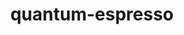 ---
title: "quantum-espresso"
layout: cache
categories: [package, v0.20.2]
meta: {"versions": ["7.1"], "compilers": ["gcc@=11.1.0", "gcc@=7.3.1"], "oss": ["amzn2", "ubuntu20.04"], "platforms": ["linux"], "targets": ["aarch64", "neoverse_n1", "ppc64le", "x86_64_v3"], "stacks": ["aws-ahug", "aws-ahug-aarch64", "aws-isc", "aws-isc-aarch64", "e4s", "e4s-power", "root"], "num_specs": 8, "num_specs_by_stack": {"aws-ahug-aarch64": 2, "root": 8, "aws-isc-aarch64": 2, "aws-ahug": 1, "aws-isc": 1, "e4s-power": 1, "e4s": 1}}
spec_details: [{"hash": "ma3j5g7kwn3g2f5h6pt5ssh5b6cgo4yh", "compiler": "gcc@=7.3.1", "versions": ["7.1"], "os": "amzn2", "platform": "linux", "target": "aarch64", "variants": ["build_system=cmake", "build_type=Release", "~elpa", "+epw", "generator=make", "hdf5=none", "~ipo", "~libxc", "+mpi", "~nvtx", "+openmp", "+patch", "patches=5075f2d,e54d33e", "~qmcpack", "+scalapack"], "stacks": ["aws-ahug-aarch64", "root"], "size": "-", "tarball": "https://binaries.spack.io/releases/v0.20.2/build_cache/linux-amzn2-aarch64/gcc-7.3.1/quantum-espresso-7.1/linux-amzn2-aarch64-gcc-7.3.1-quantum-espresso-7.1-ma3j5g7kwn3g2f5h6pt5ssh5b6cgo4yh.spack"}, {"hash": "mwqxyxjygom43nkahpanov3zvon2ouse", "compiler": "gcc@=7.3.1", "versions": ["7.1"], "os": "amzn2", "platform": "linux", "target": "aarch64", "variants": ["build_system=cmake", "build_type=Release", "~elpa", "+epw", "generator=make", "hdf5=none", "~ipo", "~libxc", "+mpi", "~nvtx", "+openmp", "+patch", "patches=5075f2d,e54d33e", "~qmcpack", "+scalapack"], "stacks": ["root", "aws-isc-aarch64"], "size": "-", "tarball": "https://binaries.spack.io/releases/v0.20.2/build_cache/linux-amzn2-aarch64/gcc-7.3.1/quantum-espresso-7.1/linux-amzn2-aarch64-gcc-7.3.1-quantum-espresso-7.1-mwqxyxjygom43nkahpanov3zvon2ouse.spack"}, {"hash": "73nyp2ljhqvm3g4tt2hnflivdnr3li3m", "compiler": "gcc@=7.3.1", "versions": ["7.1"], "os": "amzn2", "platform": "linux", "target": "neoverse_n1", "variants": ["build_system=cmake", "build_type=Release", "~elpa", "+epw", "generator=make", "hdf5=none", "~ipo", "~libxc", "+mpi", "~nvtx", "+openmp", "+patch", "patches=5075f2d,e54d33e", "~qmcpack", "+scalapack"], "stacks": ["root", "aws-isc-aarch64"], "size": "-", "tarball": "https://binaries.spack.io/releases/v0.20.2/build_cache/linux-amzn2-neoverse_n1/gcc-7.3.1/quantum-espresso-7.1/linux-amzn2-neoverse_n1-gcc-7.3.1-quantum-espresso-7.1-73nyp2ljhqvm3g4tt2hnflivdnr3li3m.spack"}, {"hash": "vgghlfpofw2r6xqkg7jvzsgsu5lvbpot", "compiler": "gcc@=7.3.1", "versions": ["7.1"], "os": "amzn2", "platform": "linux", "target": "neoverse_n1", "variants": ["build_system=cmake", "build_type=Release", "~elpa", "+epw", "generator=make", "hdf5=none", "~ipo", "~libxc", "+mpi", "~nvtx", "+openmp", "+patch", "patches=5075f2d,e54d33e", "~qmcpack", "+scalapack"], "stacks": ["aws-ahug-aarch64", "root"], "size": "-", "tarball": "https://binaries.spack.io/releases/v0.20.2/build_cache/linux-amzn2-neoverse_n1/gcc-7.3.1/quantum-espresso-7.1/linux-amzn2-neoverse_n1-gcc-7.3.1-quantum-espresso-7.1-vgghlfpofw2r6xqkg7jvzsgsu5lvbpot.spack"}, {"hash": "ncmoakaiybixqfsrdlx7zo63wasc5vme", "compiler": "gcc@=7.3.1", "versions": ["7.1"], "os": "amzn2", "platform": "linux", "target": "x86_64_v3", "variants": ["build_system=cmake", "build_type=Release", "~elpa", "+epw", "generator=make", "hdf5=none", "~ipo", "~libxc", "+mpi", "~nvtx", "+openmp", "+patch", "patches=5075f2d,e54d33e", "~qmcpack", "+scalapack"], "stacks": ["aws-ahug", "root"], "size": "-", "tarball": "https://binaries.spack.io/releases/v0.20.2/build_cache/linux-amzn2-x86_64_v3/gcc-7.3.1/quantum-espresso-7.1/linux-amzn2-x86_64_v3-gcc-7.3.1-quantum-espresso-7.1-ncmoakaiybixqfsrdlx7zo63wasc5vme.spack"}, {"hash": "zgy332lvtykvvv7qi3bvzik4to27tgss", "compiler": "gcc@=7.3.1", "versions": ["7.1"], "os": "amzn2", "platform": "linux", "target": "x86_64_v3", "variants": ["build_system=cmake", "build_type=Release", "~elpa", "+epw", "generator=make", "hdf5=none", "~ipo", "~libxc", "+mpi", "~nvtx", "+openmp", "+patch", "patches=5075f2d,e54d33e", "~qmcpack", "+scalapack"], "stacks": ["aws-isc", "root"], "size": "-", "tarball": "https://binaries.spack.io/releases/v0.20.2/build_cache/linux-amzn2-x86_64_v3/gcc-7.3.1/quantum-espresso-7.1/linux-amzn2-x86_64_v3-gcc-7.3.1-quantum-espresso-7.1-zgy332lvtykvvv7qi3bvzik4to27tgss.spack"}, {"hash": "i75tyki4kx5juyogu64pbcfrp466wrh4", "compiler": "gcc@=11.1.0", "versions": ["7.1"], "os": "ubuntu20.04", "platform": "linux", "target": "ppc64le", "variants": ["build_system=cmake", "build_type=Release", "~elpa", "+epw", "generator=make", "hdf5=none", "~ipo", "~libxc", "+mpi", "~nvtx", "+openmp", "+patch", "patches=5075f2d,e54d33e", "~qmcpack", "+scalapack"], "stacks": ["root", "e4s-power"], "size": "-", "tarball": "https://binaries.spack.io/releases/v0.20.2/build_cache/linux-ubuntu20.04-ppc64le/gcc-11.1.0/quantum-espresso-7.1/linux-ubuntu20.04-ppc64le-gcc-11.1.0-quantum-espresso-7.1-i75tyki4kx5juyogu64pbcfrp466wrh4.spack"}, {"hash": "62ooutk6p7pocifa4ns6344hhpkskvp3", "compiler": "gcc@=11.1.0", "versions": ["7.1"], "os": "ubuntu20.04", "platform": "linux", "target": "x86_64_v3", "variants": ["build_system=cmake", "build_type=Release", "~elpa", "+epw", "generator=make", "hdf5=none", "~ipo", "~libxc", "+mpi", "~nvtx", "+openmp", "+patch", "patches=5075f2d,e54d33e", "~qmcpack", "+scalapack"], "stacks": ["e4s", "root"], "size": "-", "tarball": "https://binaries.spack.io/releases/v0.20.2/build_cache/linux-ubuntu20.04-x86_64_v3/gcc-11.1.0/quantum-espresso-7.1/linux-ubuntu20.04-x86_64_v3-gcc-11.1.0-quantum-espresso-7.1-62ooutk6p7pocifa4ns6344hhpkskvp3.spack"}]
---